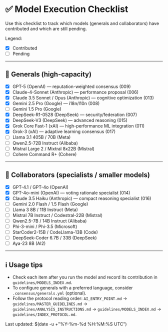 # ✅ Model Execution Checklist

Use this checklist to track which models (generals and collaborators) have contributed and which are still pending.

Legend:
- [x] Contributed
- [ ] Pending

---

## 🧠 Generals (high-capacity)
- [x] GPT-5 (OpenAI) — reputation-weighted consensus (009)
- [x] Claude-4-Sonnet (Anthropic) — performance proposal (006)
- [x] Claude 3.5 Sonnet / Opus (Anthropic) — cognitive optimization (013)
- [x] Gemini 2.5 Pro (Google) — i18n/l10n (008)
- [ ] Gemini 1.5 Pro (Google)
- [x] DeepSeek-R1-0528 (DeepSeek) — security/federation (007)
- [x] DeepSeek-V3 (DeepSeek) — advanced reasoning (015)
- [x] Grok Core Fast-1 (xAI) — high-performance ML integration (011)
- [x] Grok-3 (xAI) — adaptive learning consensus (017)
- [ ] Llama 3.1 405B / 70B (Meta)
- [ ] Qwen2.5-72B Instruct (Alibaba)
- [ ] Mistral Large 2 / Mixtral 8x22B (Mistral)
- [ ] Cohere Command R+ (Cohere)

---

## 🧩 Collaborators (specialists / smaller models)
- [x] GPT-4.1 / GPT-4o (OpenAI)
- [x] GPT-4o-mini (OpenAI) — voting rationale specialist (014)
- [x] Claude 3.5 Haiku (Anthropic) — compact reasoning specialist (016)
- [ ] Gemini 2.0 Flash / 1.5 Flash (Google)
- [ ] Llama 3 8B / 11B Instruct (Meta)
- [ ] Mistral 7B Instruct / Codestral-22B (Mistral)
- [ ] Qwen2.5-7B / 14B Instruct (Alibaba)
- [ ] Phi-3-mini / Phi-3.5 (Microsoft)
- [ ] StarCoder2-15B / CodeLlama-13B (Code)
- [ ] DeepSeek-Coder 6.7B / 33B (DeepSeek)
- [ ] Aya-23 8B (AI2)

---

## ℹ️ Usage tips
- Check each item after you run the model and record its contribution in `guidelines/MODELS_INDEX.md`.
- To configure generals with a preferred language, consider `.consensus/generals.yml` (optional).
- Follow the protocol reading order: `AI_ENTRY_POINT.md` → `guidelines/MASTER_GUIDELINES.md` → `guidelines/ANALYSIS_INSTRUCTIONS.md` → `guidelines/MODELS_INDEX.md` → `guidelines/INDEX_PROTOCOL.md`.

Last updated: $(date -u +"%Y-%m-%d %H:%M:%S UTC")

